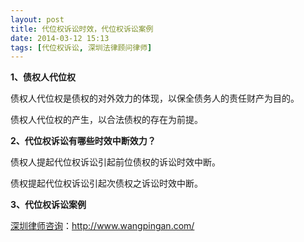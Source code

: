 ```yaml
---
layout: post
title: 代位权诉讼时效，代位权诉讼案例
date: 2014-03-12 15:13
tags: [代位权诉讼, 深圳法律顾问律师]
---
```

<strong>1、债权人代位权</strong>

债权人代位权是债权的对外效力的体现，以保全债务人的责任财产为目的。

债权人代位权的产生，以合法债权的存在为前提。

<strong>2、代位权诉讼有哪些时效中断效力？</strong>

债权人提起代位权诉讼引起前位债权的诉讼时效中断。

债权提起代位权诉讼引起次债权之诉讼时效中断。

<strong>3、代位权诉讼案例</strong>

<a href="http://www.wangpingan.com/">深圳律师咨询</a>：<a href="http://www.wangpingan.com/">http://www.wangpingan.com/</a>

